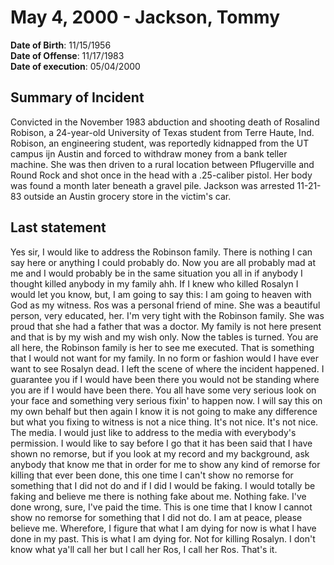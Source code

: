 # May 4, 2000 - Jackson, Tommy

**Date of Birth**: 11/15/1956<br/>
**Date of Offense**: 11/17/1983<br/>
**Date of execution**: 05/04/2000<br/>

## Summary of Incident
Convicted in the November 1983 abduction and shooting death of Rosalind Robison, a 24-year-old University of Texas student from Terre Haute, Ind. Robison, an engineering student, was reportedly kidnapped from the UT campus ijn Austin and forced to withdraw money from a bank teller machine. She was then driven to a rural location between Pflugerville and Round Rock and shot once in the head with a .25-caliber pistol. Her body was found a month later beneath a gravel pile. Jackson was arrested 11-21-83 outside an Austin grocery store in the victim's car.

## Last statement
Yes sir, I would like to address the Robinson family. There is nothing I can say here or anything I could probably do. Now you are all probably mad at me and I would probably be in the same situation you all in if anybody I thought killed anybody in my family ahh. If I knew who killed Rosalyn I would let you know, but, I am going to say this: I am going to heaven with God as my witness. Ros was a personal friend of mine. She was a beautiful person, very educated, her. I'm very tight with the Robinson family. She was proud that she had a father that was a doctor. My family is not here present and that is by my wish and my wish only. Now the tables is turned. You are all here, the Robinson family is her to see me executed. That is something that I would not want for my family. In no form or fashion would I have ever want to see Rosalyn dead. I left the scene of where the incident happened. I guarantee you if I would have been there you would not be standing where you are if I would have been there. You all have some very serious look on your face and something very serious fixin' to happen now. I will say this on my own behalf but then again I know it is not going to make any difference but what you fixing to witness is not a nice thing. It's not nice. It's not nice. The media. I would just like to address to the media with everybody's permission. I would like to say before I go that it has been said that I have shown no remorse, but if you look at my record and my background, ask anybody that know me that in order for me to show any kind of remorse for killing that ever been done, this one time I can't show no remorse for something that I did not do and if I did I would be faking. I would totally be faking and believe me there is nothing fake about me. Nothing fake. I've done wrong, sure, I've paid the time. This is one time that I know I cannot show no remorse for something that I did not do. I am at peace, please believe me. Wherefore, I figure that what I am dying for now is what I have done in my past. This is what I am dying for. Not for killing Rosalyn. I don't know what ya'll call her but I call her Ros, I call her Ros. That's it.